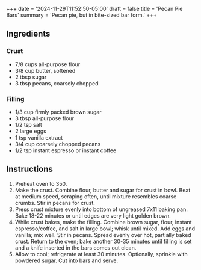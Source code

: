 +++
date = '2024-11-29T11:52:50-05:00'
draft = false
title = 'Pecan Pie Bars'
summary = 'Pecan pie, but in bite-sized bar form.'
+++
## Ingredients

### Crust

- 7/8 cups all-purpose flour
- 3/8 cup butter, softened
- 2 tbsp sugar
- 3 tbsp pecans, coarsely chopped

### Filling

- 1/3 cup firmly packed brown sugar
- 3 tbsp all-purpose flour
- 1/2 tsp salt
- 2 large eggs
- 1 tsp vanilla extract
- 3/4 cup coarsely chopped pecans
- 1/2 tsp instant espresso or instant coffee

## Instructions

1. Preheat oven to 350.
2. Make the crust. Combine flour, butter and sugar for crust in bowl. Beat at medium speed, scraping often, until mixture resembles coarse crumbs. Stir in pecans for crust.
3. Press crust mixture evenly into bottom of ungreased 7x11 baking pan. Bake 18-22 minutes or until edges are very light golden brown. 
4. While crust bakes, make the filling. Combine brown sugar, flour, instant espresso/coffee, and salt in large bowl; whisk until mixed. Add eggs and vanilla; mix well. Stir in pecans. Spread evenly over hot, partially baked crust. Return to the oven; bake another 30-35 minutes until filling is set and a knife inserted in the bars comes out clean.
5. Allow to cool; refrigerate at least 30 minutes. Optionally, sprinkle with powdered sugar. Cut into bars and serve.
